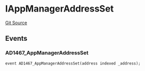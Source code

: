 # IAppManagerAddressSet
[Git Source](https://github.com/thrackle-io/tron/blob/4b8e6b6f1f58764b58a041110acc182dd905d211/src/common/IEvents.sol)


## Events
### AD1467_AppManagerAddressSet

```solidity
event AD1467_AppManagerAddressSet(address indexed _address);
```

